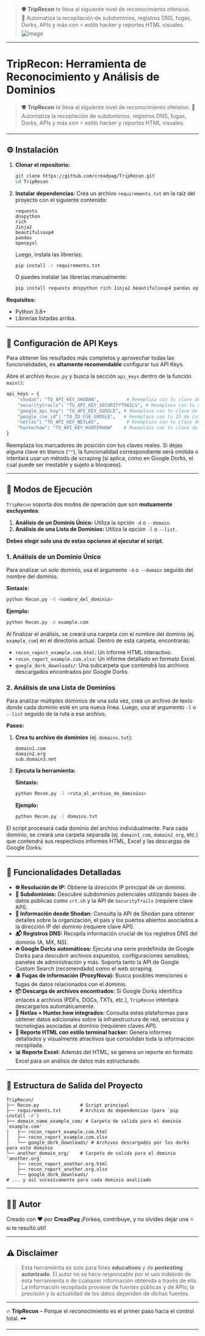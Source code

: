 > 🛡️ **TripRecon** te lleva al siguiente nivel de reconocimiento ofensivo.  
> 🚀 Automatiza la recopilación de subdominios, registros DNS, fugas, Dorks, APIs y más con ⚡ estilo hacker y reportes HTML visuales.
> ![image](https://github.com/user-attachments/assets/1f080aaf-8735-43c8-b2a9-6da9e60f8798)

-----

# TripRecon: Herramienta de Reconocimiento y Análisis de Dominios

[](https://opensource.org/licenses/MIT)
[](https://www.python.org/downloads/)
[](https://www.google.com/search?q=https://github.com/creadpag/TripRecon)

> 🛡️ **TripRecon** te lleva al siguiente nivel de reconocimiento ofensivo.
> 🚀 Automatiza la recopilación de subdominios, registros DNS, fugas, Dorks, APIs y más con ⚡ estilo hacker y reportes HTML visuales.

-----

## ⚙️ Instalación

1.  **Clonar el repositorio:**

    ```bash
    git clone https://github.com/creadpag/TripRecon.git
    cd TripRecon
    ```

2.  **Instalar dependencias:**
    Crea un archivo `requirements.txt` en la raíz del proyecto con el siguiente contenido:

    ```
    requests
    dnspython
    rich
    Jinja2
    beautifulsoup4
    pandas
    openpyxl
    ```

    Luego, instala las librerías:

    ```bash
    pip install -r requirements.txt
    ```

    O puedes instalar las librerías manualmente:

    ```bash
    pip install requests dnspython rich Jinja2 beautifulsoup4 pandas openpyxl
    ```

**Requisitos:**

  * Python 3.8+
  * Librerías listadas arriba.

-----

## 🔑 Configuración de API Keys

Para obtener los resultados más completos y aprovechar todas las funcionalidades, es **altamente recomendable** configurar tus API Keys.

Abre el archivo `Recon.py` y busca la sección `api_keys` dentro de la función `main()`:

```python
api_keys = {
    "shodan": "TU_API_KEY_SHODAN",          # Reemplaza con tu clave de Shodan
    "securitytrails": "TU_API_KEY_SECURITYTRAILS", # Reemplaza con tu clave de SecurityTrails
    "google_api_key": "TU_API_KEY_GOOGLE", # Reemplaza con tu clave de Google Custom Search API
    "google_cse_id": "TU_ID_CSE_GOOGLE",   # Reemplaza con tu ID de Custom Search Engine
    "netlas": "TU_API_KEY_NETLAS",          # Reemplaza con tu clave de Netlas
    "hunterhow": "TU_API_KEY_HUNTERHOW"    # Reemplaza con tu clave de Hunter.how
}
```

Reemplaza los marcadores de posición con tus claves reales. Si dejas alguna clave en blanco (`""`), la funcionalidad correspondiente será omitida o intentará usar un método de scraping (si aplica, como en Google Dorks, el cual puede ser inestable y sujeto a bloqueos).

-----

## 🚀 Modos de Ejecución

`TripRecon` soporta dos modos de operación que son **mutuamente excluyentes**:

1.  **Análisis de un Dominio Único:** Utiliza la opción `-d` o `--domain`.
2.  **Análisis de una Lista de Dominios:** Utiliza la opción `-l` o `--list`.

**Debes elegir solo una de estas opciones al ejecutar el script.**

### 1\. Análisis de un Dominio Único

Para analizar un solo dominio, usa el argumento `-d` o `--domain` seguido del nombre del dominio.

**Sintaxis:**

```bash
python Recon.py -d <nombre_del_dominio>
```

**Ejemplo:**

```bash
python Recon.py -d example.com
```

Al finalizar el análisis, se creará una carpeta con el nombre del dominio (ej. `example_com`) en el directorio actual. Dentro de esta carpeta, encontrarás:

  * `recon_report_example.com.html`: Un informe HTML interactivo.
  * `recon_report_example.com.xlsx`: Un informe detallado en formato Excel.
  * `google_dork_downloads/`: Una subcarpeta que contendrá los archivos descargados encontrados por Google Dorks.

### 2\. Análisis de una Lista de Dominios

Para analizar múltiples dominios de una sola vez, crea un archivo de texto donde cada dominio esté en una nueva línea. Luego, usa el argumento `-l` o `--list` seguido de la ruta a ese archivo.

**Pasos:**

1.  **Crea tu archivo de dominios** (ej. `domains.txt`):

    ```
    domain1.com
    domain2.org
    sub.domain3.net
    ```

2.  **Ejecuta la herramienta:**

    **Sintaxis:**

    ```bash
    python Recon.py -l <ruta_al_archivo_de_dominios>
    ```

    **Ejemplo:**

    ```bash
    python Recon.py -l domains.txt
    ```

El script procesará cada dominio del archivo individualmente. Para cada dominio, se creará una carpeta separada (ej. `domain1_com`, `domain2_org`, etc.) que contendrá sus respectivos informes HTML, Excel y las descargas de Google Dorks.

-----

## 🧩 Funcionalidades Detalladas

  * **🌐 Resolución de IP:** Obtiene la dirección IP principal de un dominio.
  * **🔎 Subdominios:** Descubre subdominios potenciales utilizando bases de datos públicas como `crt.sh` y la API de `SecurityTrails` (requiere clave API).
  * **📡 Información desde Shodan:** Consulta la API de Shodan para obtener detalles sobre la organización, el país y los puertos abiertos asociados a la dirección IP del dominio (requiere clave API).
  * **📬 Registros DNS:** Recopila información crucial de los registros DNS del dominio (A, MX, NS).
  * **🔥 Google Dorks automáticos:** Ejecuta una serie predefinida de Google Dorks para descubrir archivos expuestos, configuraciones sensibles, paneles de administración y más. Soporta tanto la API de Google Custom Search (recomendado) como el web scraping.
  * **🩸 Fugas de información (ProxyNova):** Busca posibles menciones o fugas de datos relacionados con el dominio.
  * **📦 Descarga de archivos encontrados:** Si Google Dorks identifica enlaces a archivos (PDFs, DOCs, TXTs, etc.), `TripRecon` intentará descargarlos automáticamente.
  * **🧠 Netlas + Hunter.how integrados:** Consulta estas plataformas para obtener datos adicionales sobre la infraestructura de red, servicios y tecnologías asociadas al dominio (requieren claves API).
  * **📄 Reporte HTML con estilo terminal hacker:** Genera informes detallados y visualmente atractivos que consolidan toda la información recopilada.
  * **📊 Reporte Excel:** Además del HTML, se genera un reporte en formato Excel para un análisis de datos más estructurado.

-----

## 📁 Estructura de Salida del Proyecto

```
TripRecon/
├── Recon.py               # Script principal
├── requirements.txt       # Archivo de dependencias (para `pip install -r`)
├── domain_name_example_com/ # Carpeta de salida para el dominio 'example.com'
│   ├── recon_report_example.com.html
│   ├── recon_report_example.com.xlsx
│   └── google_dork_downloads/ # Archivos descargados por los dorks para este dominio
└── another_domain_org/    # Carpeta de salida para el dominio 'another.org'
    ├── recon_report_another.org.html
    ├── recon_report_another.org.xlsx
    └── google_dork_downloads/
# ... y así sucesivamente para cada dominio analizado
```

-----

## 👨‍💻 Autor

Creado con ❤️ por **CreadPag**
¡Forkea, contribuye, y no olvides dejar una ⭐ si te resultó útil\!

-----

## ⚠️ Disclaimer

> Esta herramienta es solo para fines **educativos** y de **pentesting autorizado**.
> El autor no se hace responsable por el uso indebido de esta herramienta o de cualquier información obtenida a través de ella.
> La información recopilada proviene de fuentes públicas y de APIs; la precisión y la actualidad de los datos dependen de dichas fuentes.

-----

🔥 **TripRecon** – Porque el reconocimiento es el primer paso hacia el control total. 🕶️

-----
